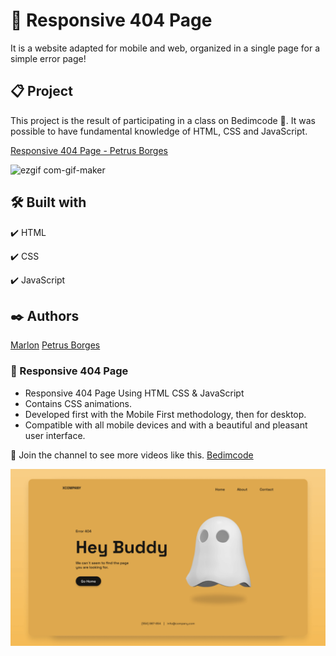 # 👻 Responsive 404 Page

It is a website adapted for mobile and web, organized in a single page for a simple error page!

## 📋 Project

This project is the result of participating in a class on Bedimcode 🚀.
It was possible to have fundamental knowledge of HTML, CSS and JavaScript.

[Responsive 404 Page - Petrus Borges](https://petrusborges-responsive-404-page.netlify.app)

![ezgif com-gif-maker](https://user-images.githubusercontent.com/105453766/169511338-8f9a8ef3-c9cb-48b7-88ad-fab313b9915c.gif)

## 🛠️ Built with

✔️ HTML

✔️ CSS

✔️ JavaScript

## ✒️ Authors

[Marlon](https://github.com/bedimcode)
[Petrus Borges](https://github.com/PetrusBorges)

### 👻 Responsive 404 Page

- Responsive 404 Page Using HTML CSS & JavaScript
- Contains CSS animations.
- Developed first with the Mobile First methodology, then for desktop.
- Compatible with all mobile devices and with a beautiful and pleasant user interface.

💙 Join the channel to see more videos like this. [Bedimcode](https://www.youtube.com/c/Bedimcode)

![preview img](/preview.png)
